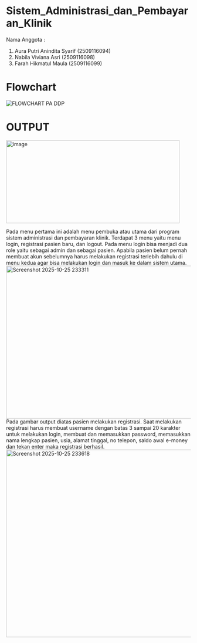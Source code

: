# Sistem_Administrasi_dan_Pembayaran_Klinik
Nama Anggota : 
1. Aura Putri Anindita Syarif (2509116094)
2. Nabila Viviana Asri (2509116098)
3. Farah Hikmatul Maula (2509116099)

# Flowchart
![FLOWCHART PA DDP](https://github.com/user-attachments/assets/a008429f-6457-445c-9f76-4673ad82cb10)

# OUTPUT
<img width="473" height="226" alt="image" src="https://github.com/user-attachments/assets/e0632c61-f313-4f64-9b88-a2abd3645c93" />

Pada menu pertama ini adalah menu pembuka atau utama dari program sistem administrasi dan pembayaran klinik. Terdapat 3 menu yaitu menu login, registrasi pasien baru, dan logout. Pada menu login bisa menjadi dua role yaitu sebagai admin dan sebagai pasien. 
Apabila pasien belum pernah membuat akun sebelumnya harus melakukan registrasi terlebih dahulu di menu kedua agar bisa melakukan login dan masuk ke dalam sistem utama.
<img width="701" height="416" alt="Screenshot 2025-10-25 233311" src="https://github.com/user-attachments/assets/10021b94-e557-4379-9614-a4fa85bd1ff1" />
Pada gambar output diatas pasien melakukan registrasi. Saat melakukan registrasi harus membuat username dengan batas 3 sampai 20 karakter untuk melakukan login, membuat dan memasukkan password, memasukkan nama lengkap pasien, usia, alamat tinggal, no telepon, saldo awal e-money dan tekan enter maka registrasi berhasil.
<img width="524" height="511" alt="Screenshot 2025-10-25 233618" src="https://github.com/user-attachments/assets/91d646e9-8f08-4323-a280-02b6ae8c3961" />
